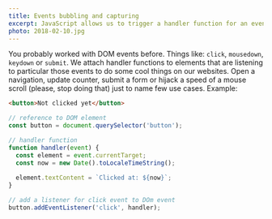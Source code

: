 ```yaml
---
title: Events bubbling and capturing
excerpt: JavaScript allows us to trigger a handler function for an event that accured on DOM element. Things are getting a bit trickier when elements are nested.
photo: 2018-02-10.jpg
---
```


You probably worked with DOM events before. Things like: `click`, `mousedown`, `keydown` or `submit`. We attach handler functions to elements that are listening to particular those events to do some cool things on our websites. Open a navigation, update counter, submit a form or hijack a speed of a mouse scroll (please, stop doing that) just to name few use cases. Example:

```html
<button>Not clicked yet</button>
```

```js
// reference to DOM element
const button = document.querySelector('button');

// handler function
function handler(event) {
  const element = event.currentTarget;
  const now = new Date().toLocaleTimeString();
  
  element.textContent = `Clicked at: ${now}`;
}

// add a listener for click event to DOm event
button.addEventListener('click', handler);
```
